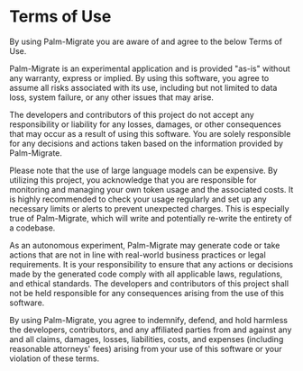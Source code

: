 # Terms of Use

By using Palm-Migrate you are aware of and agree to the below Terms of Use.

Palm-Migrate is an experimental application and is provided "as-is" without any warranty, express or implied. By using this software, you agree to assume all risks associated with its use, including but not limited to data loss, system failure, or any other issues that may arise.

The developers and contributors of this project do not accept any responsibility or liability for any losses, damages, or other consequences that may occur as a result of using this software. You are solely responsible for any decisions and actions taken based on the information provided by Palm-Migrate.

Please note that the use of large language models can be expensive. By utilizing this project, you acknowledge that you are responsible for monitoring and managing your own token usage and the associated costs. It is highly recommended to check your usage regularly and set up any necessary limits or alerts to prevent unexpected charges. This is especially true of Palm-Migrate, which will write and potentially re-write the entirety of a codebase.

As an autonomous experiment, Palm-Migrate may generate code or take actions that are not in line with real-world business practices or legal requirements. It is your responsibility to ensure that any actions or decisions made by the generated code comply with all applicable laws, regulations, and ethical standards. The developers and contributors of this project shall not be held responsible for any consequences arising from the use of this software.

By using Palm-Migrate, you agree to indemnify, defend, and hold harmless the developers, contributors, and any affiliated parties from and against any and all claims, damages, losses, liabilities, costs, and expenses (including reasonable attorneys' fees) arising from your use of this software or your violation of these terms.

